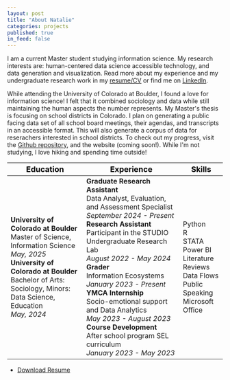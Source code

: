 ```yaml
---
layout: post
title: "About Natalie"
categories: projects
published: true
in_feed: false
---
```


  I am a current Master student studying information science. My research interests are: human-centered data science accessible technology, and data generation and visualization. Read more about my experience and my undergraduate research work in my [resume/CV](https://drive.google.com/uc?export-download&id=1Rjk8-sESPsL3wZBO_ptS8v_TjwG-8Qem) or find me on [LinkedIn](https://www.linkedin.com/in/natalie-rm-castro?utm_source=share&utm_campaign=share_via&utm_content=profile&utm_medium=ios_app).


  While attending the University of Colorado at Boulder, I found a love for information science! I felt that it combined sociology and data while still maintaining the human aspects the number represents. My Master's thesis is focusing on school districts in Colorado. I plan on generating a public facing data set of all school board meetings, their agendas, and transcripts in an accessible format. This will also generate a corpus of data for reserachers interested in school districts. To check out my progress, visit the [Github repository](https://github.com/CouncilDataProject/colorado-school-boards), and the website (coming soon!).  While I'm not studying, I love hiking and spending time outside!

| <span style="color:black; background-color:transparent; font-size:18px;">__Education__</span> | <span style="color:black; background-color:transparent; font-size:18px;">__Experience__</span> | <span style="color:black; background-color:transparent; font-size:18px;">__Skills__</span> |
| --- | --- | --- |
|__University of Colorado at Boulder__ <br>Master of Science, Information Science <br>_May, 2025_ <br>__University of Colorado at Boulder__ <br>Bachelor of Arts: Sociology, Minors: Data Science, Education<br>_May, 2024_ |__Graduate Research Assistant__ <br> Data Analyst, Evaluation, and Assessment Specialist _September 2024 - Present_<br>__Research Assistant__ <br> Participant in the STUDIO Undergraduate Research Lab <br> _August 2022 - May 2024_ <br> __Grader__ <br> Information Ecosystems<br> _January 2023 - Present_ <br> __YMCA Internship__ <br> Socio-emotional support and Data Analytics<br>_May 2023 - August 2023_ <br> __Course Development__ <br> After school program SEL curriculum<br> _January 2023 - May 2023_ |Python<br>R<br>STATA<br>Power BI<br>Literature Reviews<br>Data Flows<br>Public Speaking<br>Microsoft Office|


 <section>
<ul class="actions">
		<li><a href="https://drive.google.com/uc?export-download&id=1Rjk8-sESPsL3wZBO_ptS8v_TjwG-8Qem" class="buttonprimary icon fa-download">Download Resume</a></li>
	</ul>
 </section>

